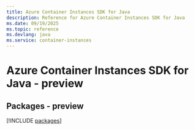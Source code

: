```yaml
---
title: Azure Container Instances SDK for Java
description: Reference for Azure Container Instances SDK for Java
ms.date: 09/19/2025
ms.topic: reference
ms.devlang: java
ms.service: container-instances
---
```

# Azure Container Instances SDK for Java - preview
## Packages - preview
[!INCLUDE [packages](container-instances-index.md)]